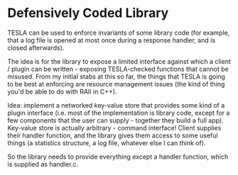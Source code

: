 # Defensively Coded Library

TESLA can be used to enforce invariants of some library code (for example, that
a log file is opened at most once during a response handler, and is closed
afterwards).

The idea is for the library to expose a limited interface against which a client
/ plugin can be written - exposing TESLA-checked functions that cannot be
misused. From my initial stabs at this so far, the things that TESLA is going to
be best at enforcing are resource management issues (the kind of thing you'd be
able to do with RAII in C++).

Idea: implement a networked key-value store that provides some kind of a plugin
interface (i.e. most of the implementation is library code, except for a few
components that the user can supply - together they build a full app). Key-value
store is actually arbitrary - command interface! Client supplies their handler
function, and the library gives them access to some useful things (a statistics
structure, a log file, whatever else I can think of).

So the library needs to provide everything except a handler function, which is
supplied as handler.c.
